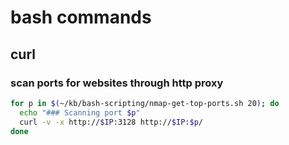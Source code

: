 # bash commands

## curl

### scan ports for websites through http proxy
```bash
for p in $(~/kb/bash-scripting/nmap-get-top-ports.sh 20); do
  echo "### Scanning port $p"
  curl -v -x http://$IP:3128 http://$IP:$p/
done
```
